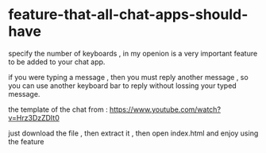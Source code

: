 # feature-that-all-chat-apps-should-have

specify the number of keyboards , in my openion is a very important feature to be added to your chat app.

if you were typing a message , then you must reply another message , so you can use another keyboard bar to reply without lossing your typed message.

the template of the chat from : https://www.youtube.com/watch?v=Hrz3DzZDIt0

just download the file , then extract it , then open index.html and enjoy using the feature

